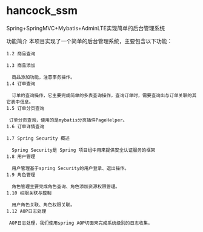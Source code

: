 # hancock_ssm
Spring+SpringMVC+Mybatis+AdminLTE实现简单的后台管理系统


功能简介
  本项目实现了一个简单的后台管理系统，主要包含以下功能： 

    1.2 商品查询 

    1.3 商品添加 
 
      商品添加功能，注意事务操作。
    1.4 订单查询 
 
      订单的查询操作，它主要完成简单的多表查询操作，查询订单时，需要查询出与订单关联的其它表中信息。 
    1.5 订单分页查询 
 
     订单分页查询，使用的是mybatis分页插件PageHelper。
    1.6 订单详情查询 

    1.7 Spring Security 概述 
 
      Spring Security是 Spring 项目组中用来提供安全认证服务的框架
    1.8 用户管理 
 
      用户管理基于spring Security的用户登录、退出操作。
    1.9 角色管理 
 
      角色管理主要完成角色查询、角色添加资源权限管理。 
    1.10 权限关联与控制 
 
      用户角色关联、角色权限关联。
    1.12 AOP日志处理 
 
     AOP日志处理，我们使用spring AOP切面来完成系统级别的日志收集。 
